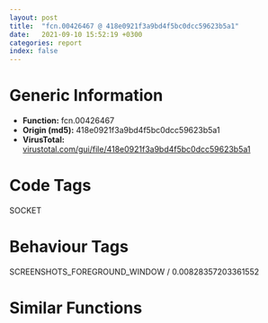 ```yaml
---
layout: post
title:  "fcn.00426467 @ 418e0921f3a9bd4f5bc0dcc59623b5a1"
date:   2021-09-10 15:52:19 +0300
categories: report
index: false
---
```


# Generic Information
- **Function:** fcn.00426467
- **Origin (md5):** 418e0921f3a9bd4f5bc0dcc59623b5a1
- **VirusTotal:** [virustotal.com/gui/file/418e0921f3a9bd4f5bc0dcc59623b5a1][virustotal_ref]

# Code Tags
<span class="tag" id="SOCKET">SOCKET</span>


# Behaviour Tags
<span class="bhv-tag" id="SCREENSHOTS_FOREGROUND_WINDOW">SCREENSHOTS_FOREGROUND_WINDOW / 0.00828357203361552</span>

# Similar Functions
<script type="text/javascript" src="https://www.gstatic.com/charts/loader.js"></script>
<script type="text/javascript">

    google.charts.load('current', {'packages':['corechart']});
    google.charts.setOnLoadCallback(drawChart);

    function drawChart() {
    var data = new google.visualization.DataTable();
        data.addColumn('number', 'X');
        data.addColumn('number', 'Y');
        data.addColumn({type: 'string', role: 'tooltip', 'p': {'html': true}});
        data.addColumn({'type': 'string', 'role': 'style'});
        
        data.addRows([
    [-268.7947998046875, 53.4725341796875, '<b><a href="/report/fcn.00426467@418e0921f3a9bd4f5bc0dcc59623b5a1">fcn.00426467</a><br>@418e0921f3a9bd4f5bc0dcc59623b5a1</b><br>push ebp<br>mov ebp, esp<br>and esp, 0xfffffff8<br>push 0xffffffffffffffff<br>push 0x47abbf<br>mov eax, dword<br>push eax<br>sub esp, 0x40<br>mov eax, dword[0x4a83f0]<br>xor eax, esp<br>mov dword[esp+0x38], eax<br>push ebx<br>push esi<br>push edi<br>mov eax, dword[0x4a83f0]<br>xor eax, esp<br>push eax<br>lea eax, [esp+0x50]<br>mov dword<br>mov eax, dword[ebp+8]<br>and dword[esp+0x14], 0<br>mov dword[esp+0x34], eax<br>call fcn.00452c80<br>xor edi, edi<br>push 6<br>inc edi<br>push edi<br>push 2<br>lea esi, [esp+0x20]<br>mov dword[esp+0x24], eax<br>call fcn.00425ffa<br>mov ebx, eax<br>add esp, 0xc<br>mov dword[esp+0x20], ebx<br>and dword[esp+0x58], 0<br>cmp ebx, 0xffffffff<br>jne 0x4264eb<br>cmp dword[esp+0x14], 0<br>je 0x4264eb<br>mov eax, esi<br>push eax<br>mov ecx, str.socket_select_interrupter<br>call fcn.00414ce5<br>push 4<br>pop edx<br>push edx<br>lea eax, [esp+0x30]<br>push eax<br>push 0xffff<br>push ebx<br>lea ecx, [esp+0x24]<br>lea eax, [esp+0x23]<br>mov dword[esp+0x3c], edi<br>mov byte[esp+0x23], 0<br>call fcn.00426067<br>xor eax, eax<br>lea edi, [esp+0x48]<br>stosd dword<br>add esp, 0x10<br>stosd dword<br>push 0x10<br>pop esi<br>stosd dword<br>push 2<br>stosd dword<br>pop eax<br>push str.127.0.0.1<br>mov dword[esp+0x2c], esi<br>mov word[esp+0x3c], ax<br>call dword[sym.imp.WS2_32.dll_inet_addr]<br>mov edi, dword[sym.imp.WS2_32.dll_WSASetLastError]<br>mov dword[esp+0x3c], eax<br>xor eax, eax<br>cmp ebx, 0xffffffff<br>mov ebx, dword[sym.imp.WS2_32.dll_WSAGetLastError]<br>mov word[esp+0x3a], ax<br>jne 0x426567<br>call fcn.00452c80<br>mov ecx, 0x2719<br>mov dword[esp+0x14], ecx<br>mov dword[esp+0x18], eax<br>jmp 0x4265b3<br>push 0<br>call edi<br>push esi<br>lea eax, [esp+0x3c]<br>push eax<br>push dword[esp+0x28]<br>call dword[sym.imp.WS2_32.dll_bind]<br>mov dword[esp+0x1c], eax<br>call fcn.00452c80<br>mov dword[esp+0x24], eax<br>call ebx<br>cmp dword[esp+0x1c], 0<br>mov dword[esp+0x14], eax<br>mov eax, dword[esp+0x24]<br>mov dword[esp+0x18], eax<br>jne 0x4265ac<br>call fcn.00452c80<br>xor ecx, ecx<br>mov dword[esp+0x14], ecx<br>mov dword[esp+0x18], eax<br>cmp dword[esp+0x1c], 0xffffffff<br>jne 0x4265c3<br>cmp dword[esp+0x14], 0<br>je 0x4265c3<br>lea eax, [esp+0x14]<br>jmp 0x4264e0<br>cmp dword[esp+0x20], 0xffffffff<br>jne 0x4265de<br>call fcn.00452c80<br>mov ecx, 0x2719<br>mov dword[esp+0x14], ecx<br>mov dword[esp+0x18], eax<br>jmp 0x426633<br>push 0<br>call edi<br>lea eax, [esp+0x1c]<br>push eax<br>lea eax, [esp+0x3c]<br>push eax<br>push dword[esp+0x28]<br>mov dword[esp+0x28], esi<br>call dword[sym.imp.WS2_32.dll_getsockname]<br>mov dword[esp+0x24], eax<br>mov eax, dword[esp+0x1c]<br>mov dword[esp+0x28], eax<br>call fcn.00452c80<br>mov esi, eax<br>call ebx<br>mov dword[esp+0x18], esi<br>xor esi, esi<br>mov dword[esp+0x14], eax<br>cmp dword[esp+0x24], esi<br>jne 0x42662c<br>call fcn.00452c80<br>mov dword[esp+0x14], esi<br>mov dword[esp+0x18], eax<br>cmp dword[esp+0x24], 0xffffffff<br>jne 0x426643<br>cmp dword[esp+0x14], 0<br>je 0x426643<br>lea eax, [esp+0x14]<br>jmp 0x4264e0<br>push str.127.0.0.1<br>call dword[sym.imp.WS2_32.dll_inet_addr]<br>cmp dword[esp+0x20], 0xffffffff<br>mov dword[esp+0x3c], eax<br>jne 0x42666d<br>call fcn.00452c80<br>mov ecx, 0x2719<br>mov dword[esp+0x14], ecx<br>mov dword[esp+0x18], eax<br>jmp 0x4266b1<br>push 0<br>call edi<br>push 0x7fffffff<br>push dword[esp+0x24]<br>call dword[sym.imp.WS2_32.dll_listen]<br>mov dword[esp+0x24], eax<br>call fcn.00452c80<br>mov esi, eax<br>call ebx<br>mov dword[esp+0x18], esi<br>xor esi, esi<br>mov dword[esp+0x14], eax<br>cmp dword[esp+0x24], esi<br>jne 0x4266aa<br>call fcn.00452c80<br>mov dword[esp+0x14], esi<br>mov dword[esp+0x18], eax<br>cmp dword[esp+0x24], 0xffffffff<br>jne 0x4266c1<br>cmp dword[esp+0x14], 0<br>je 0x4266c1<br>lea eax, [esp+0x14]<br>jmp 0x4264e0<br>push 6<br>push 1<br>push 2<br>lea esi, [esp+0x20]<br>call fcn.00425ffa<br>add esp, 0xc<br>mov dword[esp+0x1c], eax<br>xor esi, esi<br>mov byte[esp+0x58], 1<br>cmp eax, 0xffffffff<br>jne 0x4266f2<br>cmp dword[esp+0x14], esi<br>je 0x4266f2<br>lea eax, [esp+0x14]<br>jmp 0x4264e0<br>push dword[esp+0x28]<br>lea ecx, [esp+0x3c]<br>push ecx<br>push eax<br>lea eax, [esp+0x20]<br>call fcn.00425f26<br>add esp, 0xc<br>cmp eax, 0xffffffff<br>jne 0x42671c<br>cmp dword[esp+0x14], esi<br>je 0x42671c<br>lea eax, [esp+0x14]<br>jmp 0x4264e0<br>cmp dword[esp+0x20], 0xffffffff<br>jne 0x426736<br>call fcn.00452c80<br>mov ecx, 0x2719<br>mov dword[esp+0x14], ecx<br>or edi, 0xffffffff<br>jmp 0x426774<br>push esi<br>call edi<br>push esi<br>push esi<br>push dword[esp+0x28]<br>mov dword[esp+0x30], esi<br>call dword[sym.imp.WS2_32.dll_accept]<br>mov dword[esp+0x28], eax<br>call fcn.00452c80<br>mov edi, eax<br>call ebx<br>mov dword[esp+0x18], edi<br>mov edi, dword[esp+0x28]<br>mov dword[esp+0x14], eax<br>cmp edi, 0xffffffff<br>jne 0x42676b<br>or edi, edi<br>jmp 0x426778<br>call fcn.00452c80<br>mov dword[esp+0x14], esi<br>mov dword[esp+0x18], eax<br>mov dword[esp+0x28], edi<br>mov byte[esp+0x58], 2<br>cmp edi, 0xffffffff<br>jne 0x426795<br>cmp dword[esp+0x14], esi<br>je 0x426795<br>lea eax, [esp+0x14]<br>jmp 0x4264e0<br>lea eax, [esp+0x13]<br>push eax<br>push dword[esp+0x20]<br>lea eax, [esp+0x1c]<br>lea ebx, [esp+0x38]<br>mov dword[esp+0x38], 1<br>mov byte[esp+0x1b], 0<br>call fcn.0042610e<br>pop ecx<br>pop ecx<br>test eax, eax<br>je 0x4267ce<br>cmp dword[esp+0x14], 0<br>je 0x4267ce<br>lea eax, [esp+0x14]<br>jmp 0x4264e0<br>push 4<br>lea eax, [esp+0x30]<br>push eax<br>xor ebx, ebx<br>inc ebx<br>push 6<br>push dword[esp+0x28]<br>lea ecx, [esp+0x24]<br>mov edx, ebx<br>lea eax, [esp+0x23]<br>mov dword[esp+0x3c], ebx<br>call fcn.00426067<br>lea eax, [esp+0x23]<br>push eax<br>mov dword[esp+0x44], ebx<br>push edi<br>lea eax, [esp+0x2c]<br>lea ebx, [esp+0x48]<br>mov byte[esp+0x2b], 0<br>call fcn.0042610e<br>add esp, 0x18<br>test eax, eax<br>je 0x426824<br>cmp dword[esp+0x14], 0<br>je 0x426824<br>lea eax, [esp+0x14]<br>jmp 0x4264e0<br>push 4<br>lea eax, [esp+0x30]<br>push eax<br>xor ebx, ebx<br>inc ebx<br>push 6<br>push edi<br>lea ecx, [esp+0x24]<br>mov edx, ebx<br>lea eax, [esp+0x23]<br>mov dword[esp+0x3c], ebx<br>call fcn.00426067<br>mov ecx, dword[esp+0x2c]<br>mov eax, dword[esp+0x44]<br>or dword[esp+0x38], 0xffffffff<br>or dword[esp+0x2c], 0xffffffff<br>add esp, 0x10<br>lea esi, [esp+0x28]<br>mov dword[eax], edi<br>mov dword[eax+4], ecx<br>mov byte[esp+0x58], bl<br>call fcn.00426437<br>lea esi, [esp+0x1c]<br>mov byte[esp+0x58], 0<br>call fcn.00426437<br>or dword[esp+0x58], 0xffffffff<br>lea esi, [esp+0x20]<br>call fcn.00426437<br>mov ecx, dword[esp+0x50]<br>mov dword<br>pop ecx<br>pop edi<br>pop esi<br>pop ebx<br>mov ecx, dword[esp+0x38]<br>xor ecx, esp<br>call fcn.0043e257<br>mov esp, ebp<br>pop ebp<br>ret 4<br><eoc> ', 'point { fill-color: #e0440e; }'],
[-111.7342529296875, 102.4003677368164, '<b><a href="/report/fcn.0040d292@f5b8476c36459986b226c45654aeb016">fcn.0040d292</a><br>@f5b8476c36459986b226c45654aeb016</b><br>push ebp<br>mov ebp, esp<br>and esp, 0xfffffff8<br>push 0xffffffffffffffff<br>push 0x45b5f9<br>mov eax, dword<br>push eax<br>sub esp, 0xa90<br>mov eax, dword[0x47e084]<br>xor eax, esp<br>mov dword[esp+0xa88], eax<br>push ebx<br>push esi<br>push edi<br>mov eax, dword[0x47e084]<br>xor eax, esp<br>push eax<br>lea eax, [esp+0xaa0]<br>mov dword<br>mov edi, 0x114<br>push edi<br>xor esi, esi<br>push esi<br>mov ebx, 0x481688<br>push ebx<br>call fcn.004142a0<br>add esp, 0xc<br>mov dword[0x481688], edi<br>call fcn.004408d4<br>push ebx<br>call dword[eax+0x70]<br>mov dword[0x4817a0], esi<br>mov dword[0x48179c], esi<br>mov dword[esp+0x44], esi<br>mov dword[esp+0x48], esi<br>mov dword[esp+0x4c], esi<br>mov dword[esp+0xaa8], esi<br>push dword[0x47f924]<br>mov eax, 0x20019<br>push reloc.OLEAUT32.dll_SysReAllocString<br>lea ebx, [esp+0x4c]<br>call fcn.00405cf2<br>test eax, eax<br>jne 0x40d4e8<br>push 0x7fe<br>mov word[esp+0x298], ax<br>xor ebx, ebx<br>lea eax, [esp+0x29a]<br>push ebx<br>push eax<br>call fcn.004142a0<br>fld qword[0x478a98]<br>fst qword[esp+0x28]<br>add esp, 0xc<br>fld qword[0x478a30]<br>lea eax, [esp+0x44]<br>fstp qword[esp+0x2c]<br>lea esi, [esp+0x50]<br>fld qword[0x478a90]<br>lea edi, [esp+0x294]<br>fstp qword[esp+0x14]<br>fld qword[0x478a88]<br>fstp qword[esp+0x24]<br>fstp qword[esp+0x3c]<br>fld qword[0x478a80]<br>fstp qword[esp+0x3c]<br>fld qword[esp+0x1c]<br>fadd qword[0x478a78]<br>fadd qword[esp+0x2c]<br>fadd qword[esp+0x24]<br>fld qword[esp+0x24]<br>fmul qword[0x478a70]<br>fsubp st(1)<br>fstp qword[esp+0x14]<br>fld qword[esp+0x3c]<br>fmul qword[0x478a68]<br>fadd qword[esp+0x14]<br>fld qword[esp+0x14]<br>fmul qword[esp+0x1c]<br>fmul qword[0x478a60]<br>fdiv qword[0x478a58]<br>fsubp st(1)<br>fstp qword[esp+0x3c]<br>fld qword[esp+0x2c]<br>fld qword[esp+0x3c]<br>fmul qword[0x478a50]<br>fsubp st(1)<br>fadd qword[esp+0x2c]<br>fstp qword[esp+0x24]<br>fld qword[esp+0x14]<br>fmul qword[esp+0x2c]<br>fmul qword[esp+0x2c]<br>fsub qword[esp+0x1c]<br>fadd qword[0x478a48]<br>fsub qword[esp+0x1c]<br>fadd qword[0x478a40]<br>fstp qword[esp+0x14]<br>fld qword[esp+0x14]<br>fadd qword[esp+0x1c]<br>fstp qword[esp+0x1c]<br>fld qword[esp+0x24]<br>fsub qword[esp+0x1c]<br>fld qword[esp+0x24]<br>push dword[0x47f928]<br>fmul qword[0x478a38]<br>mov dword[esp+0x54], 0x400<br>push eax<br>faddp st(1)<br>fstp qword[esp+0x1c]<br>call fcn.0040c16f<br>test eax, eax<br>jne 0x40d4e8<br>mov eax, edi<br>push eax<br>lea eax, [esp+0x58]<br>mov dword[esp+0x3c], ebx<br>mov dword[esp+0x38], ebx<br>call fcn.004061cb<br>lea eax, [esp+0x54]<br>push eax<br>mov ecx, 0xfde9<br>lea edx, [esp+0x74]<br>mov byte[esp+0xaac], 1<br>call fcn.0044ed19<br>cmp dword[eax+0x14], 0x10<br>pop ecx<br>jb 0x40d49b<br>mov eax, dword[eax]<br>lea ecx, [esp+0x34]<br>push ecx<br>lea ecx, [esp+0x3c]<br>push ecx<br>push dword[0x47f270]<br>push eax<br>call fcn.004150a4<br>add esp, 0x10<br>cmp eax, 2<br>sete bl<br>push 1<br>xor edi, edi<br>lea esi, [esp+0x74]<br>call fcn.00405d60<br>push 1<br>lea esi, [esp+0x58]<br>call fcn.004060a4<br>test bl, bl<br>je 0x40d4e8<br>mov eax, dword[esp+0x38]<br>mov dword[0x48179c], eax<br>mov eax, dword[esp+0x34]<br>mov dword[0x4817a0], eax<br>or dword[esp+0xaa8], 0xffffffff<br>cmp dword[esp+0x44], 0<br>je 0x40d501<br>push dword[esp+0x44]<br>call dword[sym.imp.ADVAPI32.dll_RegCloseKey]<br>xor eax, eax<br>push 0x206<br>push eax<br>mov word[esp+0x94], ax<br>lea eax, [esp+0x96]<br>push eax<br>call fcn.004142a0<br>push dword[0x47f92c]<br>lea eax, [esp+0x9c]<br>push eax<br>call fcn.004149a2<br>add esp, 0x14<br>lea eax, [esp+0x8c]<br>push eax<br>call fcn.00441175<br>call fcn.004408d4<br>lea ecx, [esp+0x8c]<br>push ecx<br>call dword[eax+0x1e4]<br>neg eax<br>sbb eax, eax<br>and eax, 0x20<br>add eax, 0x20<br>mov dword[0x4817a4], eax<br>mov eax, 0x481688<br>mov ecx, dword[esp+0xaa0]<br>mov dword<br>pop ecx<br>pop edi<br>pop esi<br>pop ebx<br>mov ecx, dword[esp+0xa88]<br>xor ecx, esp<br>call fcn.004121cb<br>mov esp, ebp<br>pop ebp<br>ret <br><eoc> ', 'null'],
[4.66377067565918, -22.433012008666992, '<b><a href="/report/fcn.005279a0@c60344b51fa39a329b92557d24ff7670">fcn.005279a0</a><br>@c60344b51fa39a329b92557d24ff7670</b><br>push ebp<br>mov ebp, esp<br>and esp, 0xfffffff8<br>push 0xffffffffffffffff<br>push 0x5a6fb6<br>mov eax, dword<br>push eax<br>sub esp, 0x240<br>mov eax, dword[0x5ffcc0]<br>xor eax, esp<br>mov dword[esp+0x238], eax<br>push ebx<br>push esi<br>push edi<br>mov eax, dword[0x5ffcc0]<br>xor eax, esp<br>push eax<br>lea eax, [esp+0x250]<br>mov dword<br>mov edi, ecx<br>xor ebx, ebx<br>push 0x5dd660<br>lea ecx, [esp+0x28]<br>mov dword[esp+0x24], edi<br>mov esi, edx<br>mov dword[esp+0x14], ebx<br>call fcn.00401f70<br>lea eax, [esp+0x5c]<br>push eax<br>push 0x202<br>mov dword[esp+0x260], ebx<br>call dword[sym.imp.WS2_32.dll_WSAStartup]<br>test eax, eax<br>je 0x527a33<br>lea ecx, [esp+0x24]<br>push ecx<br>mov ecx, edi<br>call fcn.00401fb0<br>lea ecx, [esp+0x24]<br>call fcn.00401ff0<br>mov eax, edi<br>jmp 0x527bbc<br>push esi<br>call dword[sym.imp.WS2_32.dll_inet_addr]<br>mov dword[esp+0x14], eax<br>cmp eax, 0xffffffff<br>jne 0x527a65<br>push esi<br>call sub.WS2_32.dll_gethostbyname<br>cmp eax, ebx<br>jne 0x527a5a<br>call dword[sym.imp.WS2_32.dll_WSACleanup]<br>lea edx, [esp+0x24]<br>push edx<br>jmp 0x527a1c<br>mov eax, dword[eax+0xc]<br>mov ecx, dword[eax]<br>mov edx, dword[ecx]<br>mov dword[esp+0x14], edx<br>call sub.IPHLPAPI.DLL_IcmpCreateFile<br>mov dword[esp+0x10], eax<br>cmp eax, 0xffffffff<br>jne 0x527a80<br>call dword[sym.imp.WS2_32.dll_WSACleanup]<br>lea eax, [esp+0x24]<br>push eax<br>jmp 0x527a1c<br>xor eax, eax<br>push 0x3b<br>lea ecx, [esp+0x211]<br>push ebx<br>mov dword[esp+0x20], eax<br>push ecx<br>mov dword[esp+0x28], eax<br>mov byte[esp+0x24], 1<br>mov byte[esp+0x1f8], bl<br>mov dword[esp+0x1f9], eax<br>mov dword[esp+0x1fd], eax<br>mov dword[esp+0x201], eax<br>mov dword[esp+0x205], eax<br>mov dword[esp+0x209], eax<br>mov dword[esp+0x20d], eax<br>mov dword[esp+0x211], eax<br>mov word[esp+0x215], ax<br>mov byte[esp+0x217], al<br>mov byte[esp+0x218], bl<br>call fcn.0057a180<br>mov edi, dword[ebp+8]<br>add esp, 0xc<br>mov esi, 1<br>mov edx, edi<br>dec edi<br>test edx, edx<br>je 0x527b91<br>push 0xbb8<br>push 0x3c<br>lea eax, [esp+0x214]<br>push eax<br>mov eax, dword[esp+0x20]<br>lea ecx, [esp+0x24]<br>push ecx<br>mov ecx, dword[esp+0x20]<br>push 0x20<br>lea edx, [esp+0x200]<br>push edx<br>push eax<br>push ecx<br>call sub.IPHLPAPI.DLL_IcmpSendEcho<br>test eax, eax<br>je 0x527b85<br>cmp edi, ebx<br>jne 0x527b76<br>mov edx, dword[esp+0x20c]<br>push edx<br>call dword[sym.imp.WS2_32.dll_inet_ntoa]<br>push eax<br>lea ecx, [esp+0x44]<br>call fcn.00401f70<br>lea eax, [esp+0x40]<br>push eax<br>lea ecx, [esp+0x28]<br>mov byte[esp+0x25c], 1<br>call fcn.00410510<br>lea ecx, [esp+0x40]<br>mov byte[esp+0x258], bl<br>call fcn.00401ff0<br>mov ecx, dword[esp+0x14]<br>cmp dword[esp+0x20c], ecx<br>jne 0x527b85<br>xor esi, esi<br>inc byte[esp+0x18]<br>cmp esi, ebx<br>jne 0x527af8<br>mov edx, dword[esp+0x10]<br>push edx<br>call sub.IPHLPAPI.DLL_IcmpCloseHandle<br>call dword[sym.imp.WS2_32.dll_WSACleanup]<br>mov esi, dword[esp+0x20]<br>lea eax, [esp+0x24]<br>push eax<br>mov ecx, esi<br>call fcn.00401fb0<br>lea ecx, [esp+0x24]<br>call fcn.00401ff0<br>mov eax, esi<br>mov ecx, dword[esp+0x250]<br>mov dword<br>pop ecx<br>pop edi<br>pop esi<br>pop ebx<br>mov ecx, dword[esp+0x238]<br>xor ecx, esp<br>call fcn.005713ed<br>mov esp, ebp<br>pop ebp<br>ret <br><eoc> ', 'null'],
[-293.7336730957031, -115.37553405761719, '<b><a href="/report/fcn.0042cb50@3e981d1767f44f5fe2446a49ffe52f4e">fcn.0042cb50</a><br>@3e981d1767f44f5fe2446a49ffe52f4e</b><br>mov eax, dword<br>push 0xffffffffffffffff<br>push 0x4c00b0<br>push eax<br>mov dword<br>sub esp, 0x70<br>push esi<br>mov esi, ecx<br>push edi<br>xor edi, edi<br>cmp dword[esi+0xac], edi<br>jne 0x42cf79<br>cmp dword[esi+0x60], 1<br>jne 0x42cf79<br>mov ecx, dword[esi+0x1c]<br>push ebx<br>lea eax, [esp+0x40]<br>push ebp<br>push eax<br>push ecx<br>call dword[sym.imp.USER32.dll_GetClientRect]<br>mov eax, dword[esp+0x4c]<br>mov edx, dword[esp+0x44]<br>sub eax, edx<br>mov ebx, 1<br>cmp eax, 1<br>jl 0x42cbab<br>mov ebx, eax<br>mov ebp, dword[esp+0x50]<br>mov ecx, dword[esp+0x48]<br>sub ebp, ecx<br>cmp ebp, 1<br>jge 0x42cbbf<br>mov ebp, 1<br>push esi<br>lea ecx, [esp+0x58]<br>call fcn.004ba67e<br>mov dword[esp+0x88], edi<br>mov dword[esp+0x20], edi<br>mov dword[esp+0x1c], 0x4d787c<br>mov edx, dword[esp+0x58]<br>push ebp<br>push ebx<br>push edx<br>mov byte[esp+0x94], 1<br>call dword[sym.imp.GDI32.dll_CreateCompatibleBitmap]<br>push eax<br>lea ecx, [esp+0x20]<br>call fcn.004ba926<br>lea ecx, [esp+0x34]<br>call fcn.004b9d2f<br>mov edx, dword[esp+0x58]<br>lea eax, [esp+0x54]<br>neg eax<br>sbb eax, eax<br>mov byte[esp+0x88], 2<br>and eax, edx<br>push eax<br>call dword[sym.imp.GDI32.dll_CreateCompatibleDC]<br>push eax<br>lea ecx, [esp+0x38]<br>call fcn.004b9de6<br>mov edx, dword[esp+0x20]<br>lea eax, [esp+0x1c]<br>neg eax<br>sbb eax, eax<br>and eax, edx<br>push eax<br>mov eax, dword[esp+0x3c]<br>push eax<br>call fcn.004b9f27<br>mov dword[esp+0x10], eax<br>mov eax, dword[esi+0x58]<br>cmp eax, edi<br>je 0x42cd8b<br>cmp dword[esi+0xb0], edi<br>jne 0x42cc84<br>mov ecx, dword[esi+0x58]<br>lea edi, [esi+0x48]<br>test ecx, ecx<br>jne 0x42cc69<br>xor ecx, ecx<br>jmp 0x42cc6c<br>mov ecx, dword[edi+8]<br>push eax<br>push ecx<br>call fcn.00442430<br>test eax, eax<br>mov dword[esi+0xb0], eax<br>jne 0x42cc84<br>mov ecx, edi<br>call fcn.0041efb0<br>mov eax, dword[esi+0xb0]<br>test eax, eax<br>je 0x42cd8b<br>mov dword[esp+0x18], 0<br>mov dword[esp+0x14], 0x4d7894<br>push ebp<br>push ebx<br>push 0<br>push 0<br>mov byte[esp+0x98], 3<br>call dword[sym.imp.GDI32.dll_CreateRectRgn]<br>push eax<br>lea ecx, [esp+0x18]<br>call fcn.004ba926<br>lea ecx, [esp+0x14]<br>push ecx<br>lea ecx, [esp+0x38]<br>call fcn.004ba3a7<br>push ebp<br>push ebx<br>push 0<br>lea edx, [esp+0x50]<br>push 0<br>push edx<br>call dword[sym.imp.USER32.dll_SetRect]<br>mov eax, dword[esi+0x44]<br>push eax<br>call fcn.0048e790<br>lea ecx, [esp+0x18]<br>push eax<br>lea edx, [esp+0x4c]<br>push ecx<br>mov ecx, dword[esi+0xb0]<br>lea eax, [esp+0x50]<br>push edx<br>push eax<br>mov eax, dword[esi+0x5c]<br>lea edx, [esp+0x48]<br>push ecx<br>push edx<br>push eax<br>call fcn.00424650<br>lea ecx, [esp+0x34]<br>add esp, 0x20<br>test ecx, ecx<br>je 0x42cd75<br>mov eax, dword[esp+0x18]<br>test eax, eax<br>je 0x42cd75<br>mov edx, dword[esi+0x44]<br>push edx<br>call fcn.0048e790<br>add esp, 4<br>lea ecx, [esp+0x24]<br>push eax<br>call fcn.004ba9e3<br>test eax, eax<br>jne 0x42cd3e<br>xor ecx, ecx<br>jmp 0x42cd41<br>mov ecx, dword[eax+4]<br>mov edx, dword[esp+0x18]<br>lea eax, [esp+0x14]<br>neg eax<br>sbb eax, eax<br>push ecx<br>and eax, edx<br>push eax<br>mov eax, dword[esp+0x40]<br>push eax<br>call dword[sym.imp.GDI32.dll_FillRgn]<br>mov dword[esp+0x24], 0x4d6ac8<br>lea ecx, [esp+0x24]<br>mov byte[esp+0x88], 4<br>call fcn.004ba97d<br>mov dword[esp+0x14], vtable.CGdiObject.0<br>mov byte[esp+0x88], 5<br>lea ecx, [esp+0x14]<br>jmp 0x42cded<br>mov ecx, dword[esi+0x44]<br>push ecx<br>call fcn.0048e790<br>add esp, 4<br>lea ecx, [esp+0x14]<br>push eax<br>call fcn.004ba9e3<br>lea edx, [esp+0x14]<br>lea ecx, [esp+0x34]<br>push edx<br>mov byte[esp+0x8c], 6<br>call fcn.004b9f7a<br>push 0xf00021<br>push ebp<br>mov edi, eax<br>mov eax, dword[esp+0x40]<br>push ebx<br>push 0<br>push 0<br>push eax<br>call dword[sym.imp.GDI32.dll_PatBlt]<br>push edi<br>lea ecx, [esp+0x38]<br>call fcn.004b9f7a<br>mov dword[esp+0x14], 0x4d6ac8<br>mov byte[esp+0x88], 7<br>lea ecx, [esp+0x14]<br>call fcn.004ba97d<br>lea edi, [esi+0xe8]<br>xor eax, eax<br>cmp edi, eax<br>mov byte[esp+0x88], 2<br>je 0x42cf12<br>cmp dword[edi+4], eax<br>je 0x42cf12<br>cmp dword[esp+0x90], eax<br>je 0x42cf0b<br>cmp dword[esi+0x58], eax<br>je 0x42ce2f<br>cmp dword[esi+0x5c], 2<br>je 0x42cf0b<br>mov edx, dword[esi+0xec]<br>lea ecx, [esp+0x68]<br>push ecx<br>push 0x18<br>push edx<br>mov dword[esp+0x7c], eax<br>mov dword[esp+0x78], eax<br>call dword[sym.imp.GDI32.dll_GetObjectA]<br>mov eax, dword[esp+0x6c]<br>test eax, eax<br>jle 0x42cf0b<br>mov eax, dword[esp+0x70]<br>test eax, eax<br>jle 0x42cf0b<br>lea ecx, [esp+0x24]<br>call fcn.004b9d2f<br>mov esi, dword[esp+0x58]<br>lea eax, [esp+0x54]<br>neg eax<br>sbb eax, eax<br>mov byte[esp+0x88], 8<br>and eax, esi<br>push eax<br>call dword[sym.imp.GDI32.dll_CreateCompatibleDC]<br>push eax<br>lea ecx, [esp+0x28]<br>call fcn.004b9de6<br>test edi, edi<br>jne 0x42ce9b<br>xor eax, eax<br>jmp 0x42ce9e<br>mov eax, dword[edi+4]<br>push eax<br>mov eax, dword[esp+0x2c]<br>push eax<br>call fcn.004b9f27<br>mov esi, eax<br>mov eax, dword[esp+0x6c]<br>cmp ebx, eax<br>jle 0x42ceb5<br>mov ebx, eax<br>mov eax, dword[esp+0x70]<br>cmp ebp, eax<br>jle 0x42cebf<br>mov ebp, eax<br>mov edx, dword[esp+0x28]<br>lea eax, [esp+0x24]<br>neg eax<br>mov ecx, dword[esp+0x38]<br>push 0xcc0020<br>sbb eax, eax<br>push 0<br>and eax, edx<br>push 0<br>push eax<br>push ebp<br>push ebx<br>push 0<br>push 0<br>push ecx<br>call dword[sym.imp.GDI32.dll_BitBlt]<br>test esi, esi<br>je 0x42ceef<br>mov esi, dword[esi+4]<br>mov edx, dword[esp+0x28]<br>push esi<br>push edx<br>call fcn.004b9f27<br>lea ecx, [esp+0x24]<br>mov byte[esp+0x88], 2<br>call fcn.004b9e64<br>mov ecx, edi<br>call fcn.004ba97d<br>mov eax, dword[esp+0x10]<br>pop ebp<br>test eax, eax<br>pop ebx<br>je 0x42cf1f<br>mov eax, dword[eax+4]<br>push eax<br>mov eax, dword[esp+0x34]<br>push eax<br>call fcn.004b9f27<br>lea ecx, [esp+0x14]<br>call fcn.004ba953<br>push eax<br>mov ecx, edi<br>call fcn.004ba926<br>lea ecx, [esp+0x2c]<br>mov byte[esp+0x80], 1<br>call fcn.004b9e64<br>mov dword[esp+0x14], 0x4d6ac8<br>lea ecx, [esp+0x14]<br>mov byte[esp+0x80], 9<br>call fcn.004ba97d<br>lea ecx, [esp+0x4c]<br>mov dword[esp+0x80], 0xffffffff<br>call fcn.004ba6f0<br>mov ecx, dword[esp+0x78]<br>pop edi<br>pop esi<br>mov dword<br>add esp, 0x7c<br>ret 4<br><eoc> ', 'null'],
[-128.79969787597656, -119.42115783691406, '<b><a href="/report/fcn.005fd610@52d540e8e13e0f0bbb8946b2363a382d">fcn.005fd610</a><br>@52d540e8e13e0f0bbb8946b2363a382d</b><br>push 0xffffffffffffffff<br>push 0x66b443<br>mov eax, dword<br>push eax<br>sub esp, 0x234<br>mov eax, dword[section..data]<br>xor eax, esp<br>mov dword[esp+0x230], eax<br>push ebx<br>push ebp<br>push esi<br>push edi<br>mov eax, dword[section..data]<br>xor eax, esp<br>push eax<br>lea eax, [esp+0x248]<br>mov dword<br>mov dword[esp+0x14], ecx<br>xor edi, edi<br>mov ecx, 0x6a07e0<br>inc edi<br>call fcn.005fd8d1<br>mov esi, eax<br>mov eax, dword[esp+0x258]<br>push 0xf0<br>movzx eax, ax<br>push eax<br>push esi<br>call dword[sym.imp.KERNEL32.dll_FindResourceW]<br>test eax, eax<br>je 0x5fd786<br>push eax<br>push esi<br>call dword[sym.imp.KERNEL32.dll_LoadResource]<br>test eax, eax<br>je 0x5fd786<br>push eax<br>call dword[sym.imp.KERNEL32.dll_LockResource]<br>mov esi, eax<br>test esi, esi<br>je 0x5fd786<br>movzx eax, word[esi]<br>xor ecx, ecx<br>cmp cx, ax<br>je 0x5fd786<br>mov ebx, dword[esi+4]<br>mov ebp, eax<br>movzx eax, word[esi+2]<br>mov ecx, 0x403<br>add esi, 8<br>cmp cx, ax<br>jne 0x5fd70d<br>push esi<br>lea ecx, [esp+0x40]<br>call fcn.005fa7c4<br>and dword[esp+0x250], 0<br>lea ecx, [esp+0x3c]<br>call fcn.00550ed0<br>mov ecx, dword[esp+0x14]<br>push eax<br>push 0<br>push 0x143<br>push ebp<br>lea ecx, [ecx+4]<br>call fcn.0060104c<br>xor ecx, ecx<br>cmp eax, 0xffffffff<br>cmove edi, ecx<br>or dword[esp+0x250], 0xffffffff<br>lea ecx, [esp+0x3c]<br>call fcn.005fb10a<br>jmp 0x5fd77c<br>mov ecx, 0x1234<br>cmp cx, ax<br>jne 0x5fd77c<br>or dword[esp+0x1c], 0xffffffff<br>lea ecx, [esp+0x140]<br>push esi<br>mov dword[esp+0x1c], 1<br>call fcn.005fa7c4<br>mov dword[esp+0x250], 1<br>mov ecx, eax<br>call fcn.00550ed0<br>mov dword[esp+0x20], eax<br>or dword[esp+0x250], 0xffffffff<br>lea ecx, [esp+0x140]<br>call fcn.005fb10a<br>mov ecx, dword[esp+0x14]<br>lea eax, [esp+0x18]<br>push eax<br>push 0<br>push 0x40b<br>push ebp<br>lea ecx, [ecx+4]<br>call fcn.0060104c<br>xor ecx, ecx<br>cmp eax, 0xffffffff<br>cmove edi, ecx<br>add esi, ebx<br>test edi, edi<br>jne 0x5fd69e<br>mov eax, edi<br>mov ecx, dword[esp+0x248]<br>mov dword<br>pop ecx<br>pop edi<br>pop esi<br>pop ebp<br>pop ebx<br>mov ecx, dword[esp+0x230]<br>xor ecx, esp<br>call fcn.006060c4<br>add esp, 0x240<br>ret 4<br><eoc> ', 'null'],

        ]);

    var options = {
        title: 'Similarity Plot',
        legend: 'none',
        colors: ['#dedbd9', '#e6693e', '#ec8f6e', '#f3b49f', '#f6c7b6'],
        tooltip: {isHtml: true, trigger: 'both'},
        explorer: {
        actions: ["dragToZoom", "rightClickToReset"],
        },
        chartArea: {
        width: '80%',
        height: '80%'
        },
        width: '100%',
        height: '100%'
    };

    var chart = new google.visualization.ScatterChart(document.getElementById('chart_div'));

    chart.draw(data, options);
    }
    
</script>


<div id="chart_div" style="width: 100%px; height: 100%;"></div>

# Disassembled Code
{% highlight nasm %}

push ebp
mov ebp, esp
and esp, 0xfffffff8
push 0xffffffffffffffff
push 0x47abbf
mov eax, dword
push eax
sub esp, 0x40
mov eax, dword[0x4a83f0]
xor eax, esp
mov dword[esp+0x38], eax
push ebx
push esi
push edi
mov eax, dword[0x4a83f0]
xor eax, esp
push eax
lea eax, [esp+0x50]
mov dword
mov eax, dword[ebp+8]
and dword[esp+0x14], 0
mov dword[esp+0x34], eax
call fcn.00452c80
xor edi, edi
push 6
inc edi
push edi
push 2
lea esi, [esp+0x20]
mov dword[esp+0x24], eax
call fcn.00425ffa
mov ebx, eax
add esp, 0xc
mov dword[esp+0x20], ebx
and dword[esp+0x58], 0
cmp ebx, 0xffffffff
jne 0x4264eb
cmp dword[esp+0x14], 0
je 0x4264eb
mov eax, esi
push eax
mov ecx, str.socket_select_interrupter
call fcn.00414ce5
push 4
pop edx
push edx
lea eax, [esp+0x30]
push eax
push 0xffff
push ebx
lea ecx, [esp+0x24]
lea eax, [esp+0x23]
mov dword[esp+0x3c], edi
mov byte[esp+0x23], 0
call fcn.00426067
xor eax, eax
lea edi, [esp+0x48]
stosd dword
add esp, 0x10
stosd dword
push 0x10
pop esi
stosd dword
push 2
stosd dword
pop eax
push str.127.0.0.1
mov dword[esp+0x2c], esi
mov word[esp+0x3c], ax
call dword[sym.imp.WS2_32.dll_inet_addr]
mov edi, dword[sym.imp.WS2_32.dll_WSASetLastError]
mov dword[esp+0x3c], eax
xor eax, eax
cmp ebx, 0xffffffff
mov ebx, dword[sym.imp.WS2_32.dll_WSAGetLastError]
mov word[esp+0x3a], ax
jne 0x426567
call fcn.00452c80
mov ecx, 0x2719
mov dword[esp+0x14], ecx
mov dword[esp+0x18], eax
jmp 0x4265b3
push 0
call edi
push esi
lea eax, [esp+0x3c]
push eax
push dword[esp+0x28]
call dword[sym.imp.WS2_32.dll_bind]
mov dword[esp+0x1c], eax
call fcn.00452c80
mov dword[esp+0x24], eax
call ebx
cmp dword[esp+0x1c], 0
mov dword[esp+0x14], eax
mov eax, dword[esp+0x24]
mov dword[esp+0x18], eax
jne 0x4265ac
call fcn.00452c80
xor ecx, ecx
mov dword[esp+0x14], ecx
mov dword[esp+0x18], eax
cmp dword[esp+0x1c], 0xffffffff
jne 0x4265c3
cmp dword[esp+0x14], 0
je 0x4265c3
lea eax, [esp+0x14]
jmp 0x4264e0
cmp dword[esp+0x20], 0xffffffff
jne 0x4265de
call fcn.00452c80
mov ecx, 0x2719
mov dword[esp+0x14], ecx
mov dword[esp+0x18], eax
jmp 0x426633
push 0
call edi
lea eax, [esp+0x1c]
push eax
lea eax, [esp+0x3c]
push eax
push dword[esp+0x28]
mov dword[esp+0x28], esi
call dword[sym.imp.WS2_32.dll_getsockname]
mov dword[esp+0x24], eax
mov eax, dword[esp+0x1c]
mov dword[esp+0x28], eax
call fcn.00452c80
mov esi, eax
call ebx
mov dword[esp+0x18], esi
xor esi, esi
mov dword[esp+0x14], eax
cmp dword[esp+0x24], esi
jne 0x42662c
call fcn.00452c80
mov dword[esp+0x14], esi
mov dword[esp+0x18], eax
cmp dword[esp+0x24], 0xffffffff
jne 0x426643
cmp dword[esp+0x14], 0
je 0x426643
lea eax, [esp+0x14]
jmp 0x4264e0
push str.127.0.0.1
call dword[sym.imp.WS2_32.dll_inet_addr]
cmp dword[esp+0x20], 0xffffffff
mov dword[esp+0x3c], eax
jne 0x42666d
call fcn.00452c80
mov ecx, 0x2719
mov dword[esp+0x14], ecx
mov dword[esp+0x18], eax
jmp 0x4266b1
push 0
call edi
push 0x7fffffff
push dword[esp+0x24]
call dword[sym.imp.WS2_32.dll_listen]
mov dword[esp+0x24], eax
call fcn.00452c80
mov esi, eax
call ebx
mov dword[esp+0x18], esi
xor esi, esi
mov dword[esp+0x14], eax
cmp dword[esp+0x24], esi
jne 0x4266aa
call fcn.00452c80
mov dword[esp+0x14], esi
mov dword[esp+0x18], eax
cmp dword[esp+0x24], 0xffffffff
jne 0x4266c1
cmp dword[esp+0x14], 0
je 0x4266c1
lea eax, [esp+0x14]
jmp 0x4264e0
push 6
push 1
push 2
lea esi, [esp+0x20]
call fcn.00425ffa
add esp, 0xc
mov dword[esp+0x1c], eax
xor esi, esi
mov byte[esp+0x58], 1
cmp eax, 0xffffffff
jne 0x4266f2
cmp dword[esp+0x14], esi
je 0x4266f2
lea eax, [esp+0x14]
jmp 0x4264e0
push dword[esp+0x28]
lea ecx, [esp+0x3c]
push ecx
push eax
lea eax, [esp+0x20]
call fcn.00425f26
add esp, 0xc
cmp eax, 0xffffffff
jne 0x42671c
cmp dword[esp+0x14], esi
je 0x42671c
lea eax, [esp+0x14]
jmp 0x4264e0
cmp dword[esp+0x20], 0xffffffff
jne 0x426736
call fcn.00452c80
mov ecx, 0x2719
mov dword[esp+0x14], ecx
or edi, 0xffffffff
jmp 0x426774
push esi
call edi
push esi
push esi
push dword[esp+0x28]
mov dword[esp+0x30], esi
call dword[sym.imp.WS2_32.dll_accept]
mov dword[esp+0x28], eax
call fcn.00452c80
mov edi, eax
call ebx
mov dword[esp+0x18], edi
mov edi, dword[esp+0x28]
mov dword[esp+0x14], eax
cmp edi, 0xffffffff
jne 0x42676b
or edi, edi
jmp 0x426778
call fcn.00452c80
mov dword[esp+0x14], esi
mov dword[esp+0x18], eax
mov dword[esp+0x28], edi
mov byte[esp+0x58], 2
cmp edi, 0xffffffff
jne 0x426795
cmp dword[esp+0x14], esi
je 0x426795
lea eax, [esp+0x14]
jmp 0x4264e0
lea eax, [esp+0x13]
push eax
push dword[esp+0x20]
lea eax, [esp+0x1c]
lea ebx, [esp+0x38]
mov dword[esp+0x38], 1
mov byte[esp+0x1b], 0
call fcn.0042610e
pop ecx
pop ecx
test eax, eax
je 0x4267ce
cmp dword[esp+0x14], 0
je 0x4267ce
lea eax, [esp+0x14]
jmp 0x4264e0
push 4
lea eax, [esp+0x30]
push eax
xor ebx, ebx
inc ebx
push 6
push dword[esp+0x28]
lea ecx, [esp+0x24]
mov edx, ebx
lea eax, [esp+0x23]
mov dword[esp+0x3c], ebx
call fcn.00426067
lea eax, [esp+0x23]
push eax
mov dword[esp+0x44], ebx
push edi
lea eax, [esp+0x2c]
lea ebx, [esp+0x48]
mov byte[esp+0x2b], 0
call fcn.0042610e
add esp, 0x18
test eax, eax
je 0x426824
cmp dword[esp+0x14], 0
je 0x426824
lea eax, [esp+0x14]
jmp 0x4264e0
push 4
lea eax, [esp+0x30]
push eax
xor ebx, ebx
inc ebx
push 6
push edi
lea ecx, [esp+0x24]
mov edx, ebx
lea eax, [esp+0x23]
mov dword[esp+0x3c], ebx
call fcn.00426067
mov ecx, dword[esp+0x2c]
mov eax, dword[esp+0x44]
or dword[esp+0x38], 0xffffffff
or dword[esp+0x2c], 0xffffffff
add esp, 0x10
lea esi, [esp+0x28]
mov dword[eax], edi
mov dword[eax+4], ecx
mov byte[esp+0x58], bl
call fcn.00426437
lea esi, [esp+0x1c]
mov byte[esp+0x58], 0
call fcn.00426437
or dword[esp+0x58], 0xffffffff
lea esi, [esp+0x20]
call fcn.00426437
mov ecx, dword[esp+0x50]
mov dword
pop ecx
pop edi
pop esi
pop ebx
mov ecx, dword[esp+0x38]
xor ecx, esp
call fcn.0043e257
mov esp, ebp
pop ebp
ret 4

{% endhighlight %}

[virustotal_ref]: https://www.virustotal.com/gui/file/418e0921f3a9bd4f5bc0dcc59623b5a1